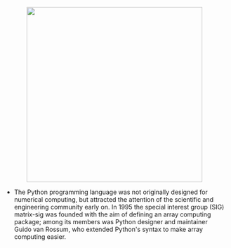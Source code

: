 
<p align="center">
  <img src="https://user-images.githubusercontent.com/46066018/125078922-ab875000-e0e0-11eb-9fbd-92d267d16865.png" width=400 >
</p>



-   The Python programming language was not originally designed for numerical computing, but attracted the attention of the scientific and engineering community early on. In 1995 the special interest group (SIG) matrix-sig was founded with the aim of defining an array computing package; among its members was Python designer and maintainer Guido van Rossum, who extended Python's syntax  to make array computing easier.
